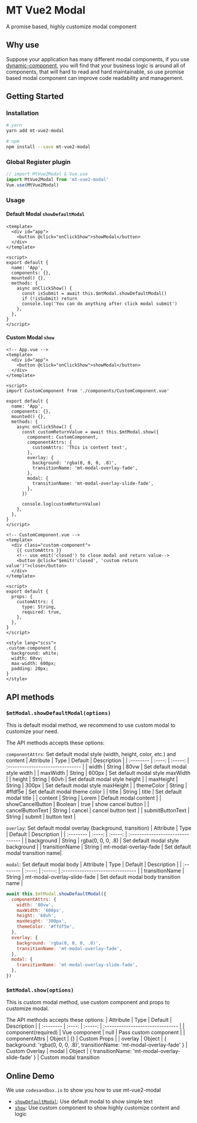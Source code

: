 # MT Vue2 Modal

A promise based, highly customize modal component

## Why use

Suppose your application has many different modal components, if you use [dynamic-component](https://vuejs.org/v2/guide/components-dynamic-async.html), you will find that your business logic is around all of components, that will hard to read and hard maintainable, so use promise based modal component can improve code readability and management.

## Getting Started

### Installation

```bash
# yarn
yarn add mt-vue2-modal

# npm
npm install --save mt-vue2-modal
```

### Global Register plugin

```js
// import MtVue2Modal & Vue.use
import MtVue2Modal from 'mt-vue2-modal'
Vue.use(MtVue2Modal)
```

### Usage

#### Default Modal `showDefaultModal`

```vue
<template>
  <div id="app">
    <button @click="onClickShow">showModal</button>
  </div>
</template>

<script>
export default {
  name: 'App',
  components: {},
  mounted() {},
  methods: {
    async onClickShow() {
      const isSubmit = await this.$mtModal.showDefaultModal()
      if (!isSubmit) return
      console.log('You can do anything after click modal submit')
    },
  },
}
</script>
```

#### Custom Modal `show`

```vue
<!-- App.vue -->
<template>
  <div id="app">
    <button @click="onClickShow">showModal</button>
  </div>
</template>

<script>
import CustomComponent from './components/CustomComponent.vue'

export default {
  name: 'App',
  components: {},
  mounted() {},
  methods: {
    async onClickShow() {
      const customReturnValue = await this.$mtModal.show({
        component: CustomComponent,
        componentAttrs: {
          customAttrs: 'This is content text',
        },
        overlay: {
          background: 'rgba(0, 0, 0, .8)',
          transitionName: 'mt-modal-overlay-fade',
        },
        modal: {
          transitionName: 'mt-modal-overlay-slide-fade',
        },
      })

      console.log(customReturnValue)
    },
  },
}
</script>
```

```vue
<!-- CustomComponent.vue -->
<template>
  <div class="custom-component">
    {{ customAttrs }}
    <!-- use emit('closed') to close modal and return value-->
    <button @click="$emit('closed', 'custom return value')">close</button>
  </div>
</template>

<script>
export default {
  props: {
    customAttrs: {
      type: String,
      required: true,
    },
  },
}
</script>

<style lang="scss">
.custom-component {
  background: white;
  width: 60vw;
  max-width: 600px;
  padding: 20px;
}
</style>
```

## API methods

### `$mtModal.showDefaultModal(options)`

This is default modal method, we recommend to use custom modal to customize your need.

The API methods accepts these options:

`componentAttrs`: Set default modal style (width, height, color, etc.) and content
| Attribute | Type | Default | Description |
| :-------- | :----: | :-----: | :------------------------------- |
| width | String | 80vw | Set default modal style width |
| maxWidth | String | 600px | Set default modal style maxWidth |
| height | String | 60vh | Set default modal style height |
| maxHeight | String | 300px | Set default modal style maxHeight |
| themeColor | String | #ffdf5e | Set default modal theme color |
| title | String | title | Set default modal title |
| content | String | Lorem | Default modal content |
| showCancelButton | Boolean | true | show cancel button |
| cancelButtonText | String | cancel | cancel button text |
| submitButtonText | String | submit | button text |

`overlay`: Set default modal overlay (background, transition)
| Attribute | Type | Default | Description |
| :-------- | :----: | :-----: | :------------------------------- |
| background | String | rgba(0, 0, 0, .8) | Set default modal style background |
| transitionName | String | mt-modal-overlay-fade | Set default modal transition name|

`modal`: Set default modal body
| Attribute | Type | Default | Description |
| :-------- | :----: | :-----: | :------------------------------- |
| transitionName | String | mt-modal-overlay-slide-fade | Set default modal body transition name |

```js
await this.$mtModal.showDefaultModal({
  componentAttrs: {
    width: '80vw',
    maxWidth: '600px',
    height: '60vh',
    maxHeight: '300px',
    themeColor: '#ffdf5e',
  },
  overlay: {
    background: 'rgba(0, 0, 0, .8)',
    transitionName: 'mt-modal-overlay-fade',
  },
  modal: {
    transitionName: 'mt-modal-overlay-slide-fade',
  },
})
```

### `$mtModal.show(options)`

This is custom modal method, use custom component and props to customize modal.

The API methods accepts these options:
| Attribute | Type | Default | Description |
| :-------- | :----: | :-----: | :------------------------------- |
| component(required) | Vue component | null | Pass custom component |
| componentAttrs | Object | {} | Custom Props |
| overlay | Object | { background: 'rgba(0, 0, 0, .8)', transitionName: 'mt-modal-overlay-fade' } | Custom Overlay
| modal | Object | { transitionName: 'mt-modal-overlay-slide-fade' } | Custom modal transition

## Online Demo

We use `codesandbox.io` to show you how to use mt-vue2-modal

- [`showDefaultModal`](https://codesandbox.io/s/mt-vue2-modal-show-default-modal-050lu): Use default modal to show simple text
- [`show`](https://codesandbox.io/s/mt-vue2-modal-show-3lcxu): Use custom component to show highly customize content and logic
